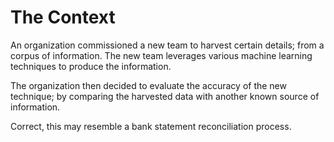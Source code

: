 # The Context

An organization commissioned a new team to harvest certain details; from a corpus of information. The new team leverages various machine learning techniques to produce the information. 

The organization then decided to evaluate the accuracy of the new technique; by comparing the harvested data with another known source of information. 

Correct, this may resemble a bank statement reconciliation process. 
